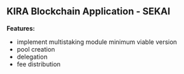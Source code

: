## KIRA Blockchain Application - SEKAI

**Features:**

- implement multistaking module minimum viable version
- pool creation
- delegation
- fee distribution
